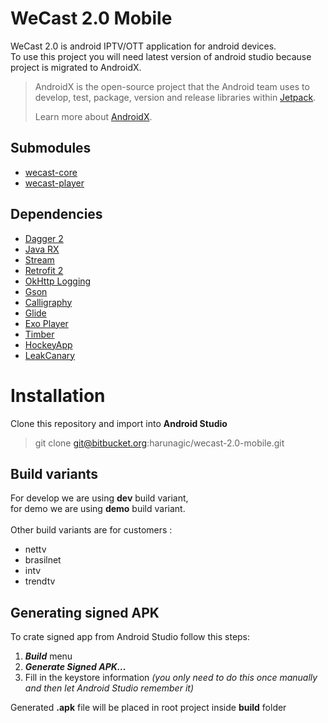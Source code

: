 ﻿# WeCast 2.0 Mobile

WeCast 2.0 is android IPTV/OTT application for android devices. <br/>
To use this project you will need latest version of android studio because project is migrated to AndroidX.
> AndroidX is the open-source project that the Android team uses to develop, test, package, version and release libraries within [Jetpack](https://developer.android.com/jetpack).
>
> Learn more about [AndroidX](https://developer.android.com/jetpack/androidx/).

## Submodules

- [wecast-core](https://bitbucket.org/harunagic/wecast-2.0-core)
- [wecast-player](https://bitbucket.org/harunagic/wecast-2.0-player)

## Dependencies
- [Dagger 2](https://github.com/google/dagger)
- [Java RX](https://github.com/ReactiveX/RxJava)
- [Stream](https://github.com/aNNiMON/Lightweight-Stream-API)
- [Retrofit 2](https://square.github.io/retrofit/)
- [OkHttp Logging](https://github.com/square/okhttp/tree/master/okhttp-logging-interceptor)
- [Gson](https://github.com/google/gson)
- [Calligraphy](https://github.com/chrisjenx/Calligraphy)
- [Glide](https://github.com/bumptech/glide)
- [Exo Player](https://github.com/google/ExoPlayer)
- [Timber](https://github.com/JakeWharton/timber)
- [HockeyApp](https://github.com/bitstadium/HockeySDK-Android)
- [LeakCanary](https://github.com/square/leakcanary)

# Installation

Clone this repository and import into **Android Studio**

>git clone git@bitbucket.org:harunagic/wecast-2.0-mobile.git

##  Build variants

For develop we are using **dev** build variant,<br/>
for demo we are using **demo** build variant.<br/>
<br/>
Other build variants are for customers :
- nettv
- brasilnet
- intv
- trendtv

## Generating signed APK

To crate signed app from Android Studio follow this steps:

1.  _**Build**_  menu
2.  _**Generate Signed APK...**_
3.  Fill in the keystore information  _(you only need to do this once manually and then let Android Studio remember it)_


Generated **.apk** file will be placed in root project inside **build** folder
